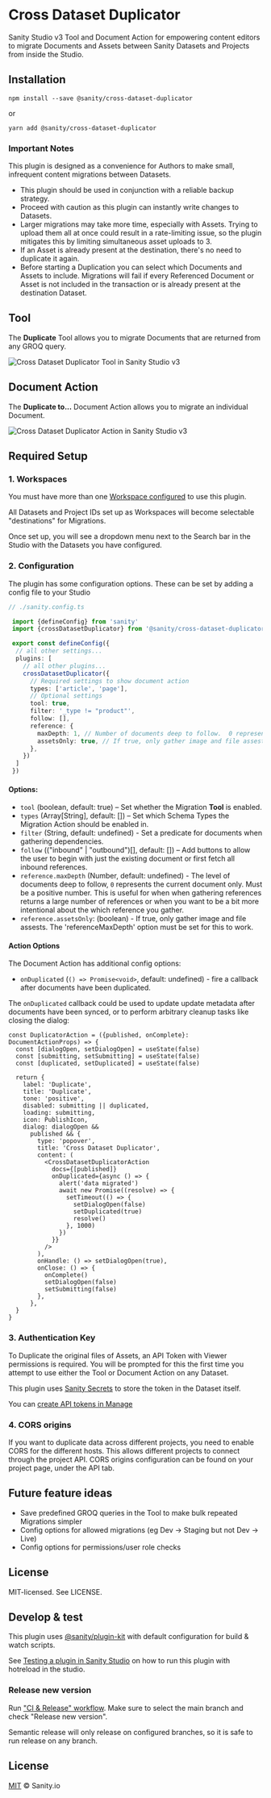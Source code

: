 # Cross Dataset Duplicator

Sanity Studio v3 Tool and Document Action for empowering content editors to migrate Documents and Assets between Sanity Datasets and Projects from inside the Studio.

## Installation

```
npm install --save @sanity/cross-dataset-duplicator
```

or

```
yarn add @sanity/cross-dataset-duplicator
```

### Important Notes

This plugin is designed as a convenience for Authors to make small, infrequent content migrations between Datasets.

- This plugin should be used in conjunction with a reliable backup strategy.
- Proceed with caution as this plugin can instantly write changes to Datasets.
- Larger migrations may take more time, especially with Assets. Trying to upload them all at once could result in a rate-limiting issue, so the plugin mitigates this by limiting simultaneous asset uploads to 3.
- If an Asset is already present at the destination, there's no need to duplicate it again.
- Before starting a Duplication you can select which Documents and Assets to include. Migrations will fail if every Referenced Document or Asset is not included in the transaction or is already present at the destination Dataset.

## Tool

The **Duplicate** Tool allows you to migrate Documents that are returned from any GROQ query.

![Cross Dataset Duplicator Tool in Sanity Studio v3](./img/cdd-tool.png)

## Document Action

The **Duplicate to...** Document Action allows you to migrate an individual Document.

![Cross Dataset Duplicator Action in Sanity Studio v3](./img/cdd-action.png)

## Required Setup

### 1. Workspaces

You must have more than one [Workspace configured](https://www.sanity.io/docs/config-api-reference#37c85e3072b2) to use this plugin.

All Datasets and Project IDs set up as Workspaces will become selectable "destinations" for Migrations.

Once set up, you will see a dropdown menu next to the Search bar in the Studio with the Datasets you have configured.

### 2. Configuration

The plugin has some configuration options. These can be set by adding a config file to your Studio

```ts
// ./sanity.config.ts

 import {defineConfig} from 'sanity'
 import {crossDatasetDuplicator} from '@sanity/cross-dataset-duplicator'

 export const defineConfig({
  // all other settings...
  plugins: [
    // all other plugins...
    crossDatasetDuplicator({
      // Required settings to show document action
      types: ['article', 'page'],
      // Optional settings
      tool: true,
      filter: '_type != "product"',
      follow: [],
      reference: {
        maxDepth: 1, // Number of documents deep to follow.  0 represents the current document only.
        assetsOnly: true, // If true, only gather image and file assests.  'referenceMaxDepth' must be set.
      },
    })
  ]
 })
```

#### Options:

- `tool` (boolean, default: true) – Set whether the Migration **Tool** is enabled.
- `types` (Array[String], default: []) – Set which Schema Types the Migration Action should be enabled in.
- `filter` (String, default: undefined) - Set a predicate for documents when gathering dependencies.
- `follow` (("inbound" | "outbound")[], default: []) – Add buttons to allow the user to begin with just the existing document or first fetch all inbound references.
- `reference.maxDepth` (Number, default: undefined) - The level of documents deep to follow, `0` represents the current document only. Must be a positive number. This is useful for when when gathering references returns a large number of references or when you want to be a bit more intentional about the which reference you gather.
- `reference.assetsOnly`: (boolean) - If true, only gather image and file assests. The 'referenceMaxDepth' option must be set for this to work.

#### Action Options

The Document Action has additional config options:

- `onDuplicated` (`() => Promise<void>`, default: undefined) - fire a callback after documents have been duplicated.

The `onDuplicated` callback could be used to update update metadata after documents have been synced, or to perform arbitrary cleanup tasks like closing the dialog:

```tsx
const DuplicatorAction = ({published, onComplete}: DocumentActionProps) => {
  const [dialogOpen, setDialogOpen] = useState(false)
  const [submitting, setSubmitting] = useState(false)
  const [duplicated, setDuplicated] = useState(false)

  return {
    label: 'Duplicate',
    title: 'Duplicate',
    tone: 'positive',
    disabled: submitting || duplicated,
    loading: submitting,
    icon: PublishIcon,
    dialog: dialogOpen &&
      published && {
        type: 'popover',
        title: 'Cross Dataset Duplicator',
        content: (
          <CrossDatasetDuplicatorAction
            docs={[published]}
            onDuplicated={async () => {
              alert('data migrated')
              await new Promise((resolve) => {
                setTimeout(() => {
                  setDialogOpen(false)
                  setDuplicated(true)
                  resolve()
                }, 1000)
              })
            }}
          />
        ),
        onHandle: () => setDialogOpen(true),
        onClose: () => {
          onComplete()
          setDialogOpen(false)
          setSubmitting(false)
        },
      },
  }
}
```

### 3. Authentication Key

To Duplicate the original files of Assets, an API Token with Viewer permissions is required. You will be prompted for this the first time you attempt to use either the Tool or Document Action on any Dataset.

This plugin uses [Sanity Secrets](https://github.com/sanity-io/sanity-studio-secrets/) to store the token in the Dataset itself.

You can [create API tokens in Manage](https://sanity.io/manage)

### 4. CORS origins

If you want to duplicate data across different projects, you need to enable CORS for the different hosts. This allows different projects to connect through the project API. CORS origins configuration can be found on your project page, under the API tab.

## Future feature ideas

- Save predefined GROQ queries in the Tool to make bulk repeated Migrations simpler
- Config options for allowed migrations (eg Dev -> Staging but not Dev -> Live)
- Config options for permissions/user role checks

## License

MIT-licensed. See LICENSE.

## Develop & test

This plugin uses [@sanity/plugin-kit](https://github.com/sanity-io/plugin-kit)
with default configuration for build & watch scripts.

See [Testing a plugin in Sanity Studio](https://github.com/sanity-io/plugin-kit#testing-a-plugin-in-sanity-studio)
on how to run this plugin with hotreload in the studio.

### Release new version

Run ["CI & Release" workflow](https://github.com/sanity-io/cross-dataset-duplicator/actions/workflows/main.yml).
Make sure to select the main branch and check "Release new version".

Semantic release will only release on configured branches, so it is safe to run release on any branch.

## License

[MIT](LICENSE) © Sanity.io
